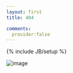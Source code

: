 ```yaml
---
layout: first
title: 404

comments:
  provider:false
---
```

{% include JB/setup %}



![image](http://g.hiphotos.bdimg.com/album/s%3D1000%3Bq%3D90/sign=ff143070ab014c081d3b2ca53a4b3979/5fdf8db1cb1349541f1355bd544e9258d0094add.jpg?v=tbs)
